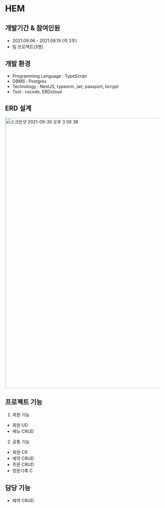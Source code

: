 # HEM


## 개발기간 & 참여인원
- 2021.09.06 - 2021.09.19 (약 2주)
- 팀 프로젝트(3명)

## 개발 환경
- Programming Language : TypeScript
- DBMS : Postgres
- Technology : NestJS, typeorm, jwt, passport, bcrypt
- Tool : vscode, ERDcloud


## ERD 설계
<img width="879" alt="스크린샷 2021-09-30 오후 3 08 38" src="https://user-images.githubusercontent.com/72031018/135396832-7c06f1ae-ea1c-4254-b153-ece4fa91c989.png">



## 프로젝트 기능
1. 회원 기능
- 회원 UD
- 메뉴 CRUD
2. 공통 기능
- 회원 CR
- 예약 CRUD
- 주문 CRUD
- 방문기록 C



## 담당 기능
- 예약 CRUD


